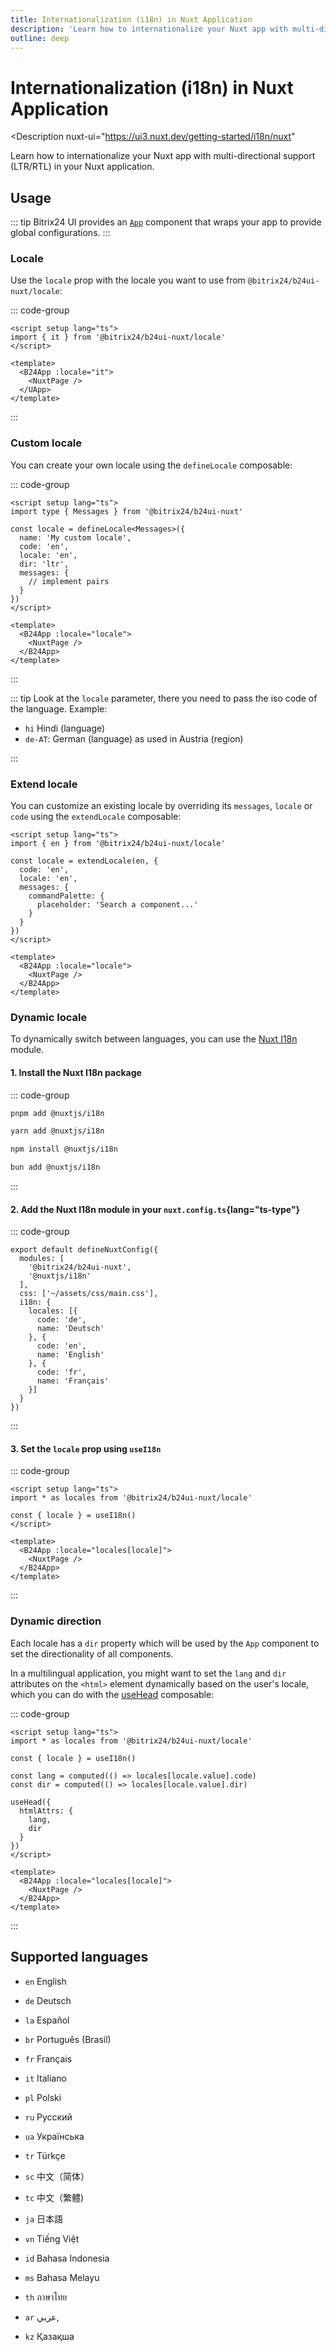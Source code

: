 ```yaml
---
title: Internationalization (i18n) in Nuxt Application
description: 'Learn how to internationalize your Nuxt app with multi-directional support (LTR/RTL).'
outline: deep
---
```

# Internationalization (i18n) in Nuxt Application

<Description
  nuxt-ui="https://ui3.nuxt.dev/getting-started/i18n/nuxt"
>
  Learn how to internationalize your Nuxt app with multi-directional support (LTR/RTL) in your Nuxt application.
</Description>

## Usage

::: tip
Bitrix24 UI provides an [`App`](/docs/components/app/) component that wraps your app to provide global configurations.
:::

### Locale

Use the `locale` prop with the locale you want to use from `@bitrix24/b24ui-nuxt/locale`:

::: code-group
```vue:line-numbers {2,6} [app.vue]
<script setup lang="ts">
import { it } from '@bitrix24/b24ui-nuxt/locale'
</script>

<template>
  <B24App :locale="it">
    <NuxtPage />
  </UApp>
</template>
```
:::

### Custom locale

You can create your own locale using the `defineLocale` composable:

::: code-group
```vue:line-numbers {2-9,13} [app.vue]
<script setup lang="ts">
import type { Messages } from '@bitrix24/b24ui-nuxt'

const locale = defineLocale<Messages>({
  name: 'My custom locale',
  code: 'en',
  locale: 'en',
  dir: 'ltr',
  messages: {
    // implement pairs
  }
})
</script>

<template>
  <B24App :locale="locale">
    <NuxtPage />
  </B24App>
</template>
```
:::

::: tip
Look at the `locale` parameter, there you need to pass the iso code of the language. Example:

* `hi` Hindi (language)
* `de-AT`: German (language) as used in Austria (region)

:::

### Extend locale

You can customize an existing locale by overriding its `messages`, `locale` or `code` using the `extendLocale` composable:

```vue [app.vue]
<script setup lang="ts">
import { en } from '@bitrix24/b24ui-nuxt/locale'

const locale = extendLocale(en, {
  code: 'en',
  locale: 'en',
  messages: {
    commandPalette: {
      placeholder: 'Search a component...'
    }
  }
})
</script>

<template>
  <B24App :locale="locale">
    <NuxtPage />
  </B24App>
</template>
```

### Dynamic locale

To dynamically switch between languages, you can use the [Nuxt I18n](https://i18n.nuxtjs.org/) module.

#### 1. Install the Nuxt I18n package

::: code-group

```bash [pnpm]
pnpm add @nuxtjs/i18n
```

```bash [yarn]
yarn add @nuxtjs/i18n
```

```bash [npm]
npm install @nuxtjs/i18n
```

```bash [bun]
bun add @nuxtjs/i18n
```

:::

#### 2. Add the Nuxt I18n module in your `nuxt.config.ts`{lang="ts-type"}

::: code-group
```ts:line-numbers {4,7-18} [nuxt.config.ts]
export default defineNuxtConfig({
  modules: [
    '@bitrix24/b24ui-nuxt',
    '@nuxtjs/i18n'
  ],
  css: ['~/assets/css/main.css'],
  i18n: {
    locales: [{
      code: 'de',
      name: 'Deutsch'
    }, {
      code: 'en',
      name: 'English'
    }, {
      code: 'fr',
      name: 'Français'
    }]
  }
})
```
:::

#### 3. Set the `locale` prop using `useI18n`

::: code-group
```vue:line-numbers {2,4,8} [app.vue]
<script setup lang="ts">
import * as locales from '@bitrix24/b24ui-nuxt/locale'

const { locale } = useI18n()
</script>

<template>
  <B24App :locale="locales[locale]">
    <NuxtPage />
  </B24App>
</template>
```
:::


### Dynamic direction

Each locale has a `dir` property which will be used by the `App` component to set the directionality of all components.

In a multilingual application, you might want to set the `lang` and `dir` attributes on the `<html>` element dynamically based on the user's locale, which you can do with the [useHead](https://nuxt.com/docs/api/composables/use-head) composable:

::: code-group
```vue:line-numbers {6-7,9-14} [app.vue]
<script setup lang="ts">
import * as locales from '@bitrix24/b24ui-nuxt/locale'

const { locale } = useI18n()

const lang = computed(() => locales[locale.value].code)
const dir = computed(() => locales[locale.value].dir)

useHead({
  htmlAttrs: {
    lang,
    dir
  }
})
</script>

<template>
  <B24App :locale="locales[locale]">
    <NuxtPage />
  </B24App>
</template>
```
:::

## Supported languages

* `en` English
* `de` Deutsch
* `la` Español

* `br` Português (Brasil)
* `fr` Français
* `it` Italiano

* `pl` Polski
* `ru` Русский
* `ua` Українська

* `tr` Türkçe
* `sc` 中文（简体）
* `tc` 中文（繁體)

* `ja` 日本語
* `vn` Tiếng Việt
* `id` Bahasa Indonesia

* `ms` Bahasa Melayu
* `th` ภาษาไทย
* `ar` عربي,

* `kz` Қазақша
